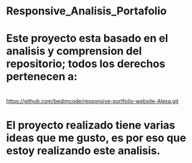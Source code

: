 # Responsive_Analisis_Portafolio

# Este proyecto esta basado en el analisis y comprension del repositorio; todos los derechos pertenecen a:
# 

https://github.com/bedimcode/responsive-portfolio-website-Alexa.git

# El proyecto realizado tiene varias ideas que me gusto, es por eso que estoy realizando este analisis.
